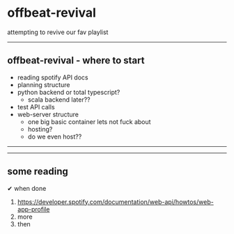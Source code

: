 # offbeat-revival
attempting to revive our fav playlist

---

## offbeat-revival - where to start

- reading spotify API docs
- planning structure
- python backend or total typescript?
  - scala backend later?? 
- test API calls
- web-server structure
  - one big basic container lets not fuck about
  - hosting?
  - do we even host?? 

---


---


## some reading

✔ when done

1. https://developer.spotify.com/documentation/web-api/howtos/web-app-profile
2. more
3. then 
